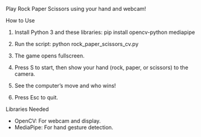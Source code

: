 Play Rock Paper Scissors using your hand and webcam!

How to Use

1. Install Python 3 and these libraries:
   pip install opencv-python mediapipe

2. Run the script:
   python rock_paper_scissors_cv.py

3. The game opens fullscreen.

4. Press S to start, then show your hand (rock, paper, or scissors) to the camera.

5. See the computer’s move and who wins!

6. Press Esc to quit.

Libraries Needed

- OpenCV: For webcam and display.
- MediaPipe: For hand gesture detection.
